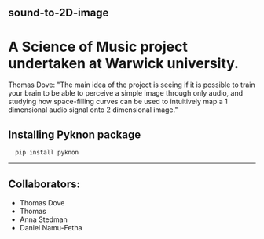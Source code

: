 ## sound-to-2D-image
# A Science of Music project undertaken at Warwick university.
Thomas Dove: "The main idea of the project is seeing if it is possible to train your brain to be able to perceive a simple image through only audio, and studying how space-filling curves can be used to intuitively map a 1 dimensional audio signal onto 2 dimensional image."

## Installing Pyknon package
```
  pip install pyknon
```

---
## Collaborators:
* Thomas Dove
* Thomas
* Anna Stedman
* Daniel Namu-Fetha
